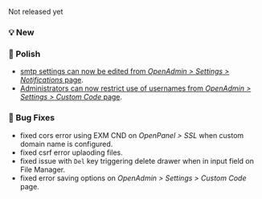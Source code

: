 Not released yet

### 💡 New

### 💅 Polish
- [smtp settings can now be edited from *OpenAdmin > Settings > Notifications* page](https://i.postimg.cc/FF7NfzsG/2025-06-15-11-23.png).
- [Administrators can now restrict use of usernames from *OpenAdmin > Settings > Custom Code* page](https://i.postimg.cc/5fj7ZzKs/2025-06-15-11-32.png).

### 🐛 Bug Fixes
- fixed cors error using EXM CND on *OpenPanel > SSL* when custom domain name is configured.
- fixed csrf error uplaoding files.
- fixed issue with `Del` key triggering delete drawer when in input field on File Manager.
- fixed error saving options on *OpenAdmin > Settings > Custom Code* page.
